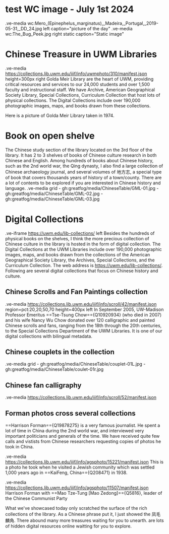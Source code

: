 # test WC image - July 1st 2024
.ve-media wc:Mero_(Epinephelus_marginatus),_Madeira,_Portugal,_2019-05-31,_DD_24.jpg left caption="picture of the day"
.ve-media wc:The_Bug_Peek.jpg right static caption="Static image"


# Chinese Treasure in UWM Libraries 

.ve-media https://collections.lib.uwm.edu/iiif/info/uwmphoto/310/manifest.json height=300px right
Golda Meir Library are the heart of UWM, providing critical resources and services to our 24,000 students and over 1,500 faculty and instructional staff. We have Archive,  American Geographical Society Library, Special Collections, Curriculum Collection that host lots of physical collections. The Digital Collections include over 190,000 photographic images, maps, and books drawn from these collections.   

Here is a picture of Golda Meir Library taken in 1974. 




# Book on open shelve 
The Chinese study section of the library located on the 3rd floor of the library. It has 2 to 3 shelves of books of Chinese culture research in both Chinese and English. Among hundreds of books about Chinese history, such as the 2nd world war, the Qing dynasty, I also find a large collection of Chinese archaeology journal, and several volumes of 地方志, a special type of book that covers thousands years of history of a town/county. There are a lot of contents to be explored if you are interested in Chinese history and language.
.ve-media grid 
    - gh:greatfog/media/ChineseTable/GML-01.jpg
    - gh:greatfog/media/ChineseTable/GML-02.jpg
    - gh:greatfog/media/ChineseTable/GML-03.jpg
    
# Digital Collections 
.ve-iframe https://uwm.edu/lib-collections/ left
Besides the hundreds of physical books on the shelves, I think the more precious collection of Chinese culture in the library is hosted in the form of digital collection. The Digital Collections at the UWM Libraries include over 190,000 photographic images, maps, and books drawn from the collections of the American Geographical Society Library, the Archives, Special Collections, and the Curriculum Collection. The web address is  https://uwm.edu/lib-collections/. Following are several digital collections that focus on Chinese history and culture.

## Chinese Scrolls and Fan Paintings collection 
.ve-media https://collections.lib.uwm.edu/iiif/info/scroll/42/manifest.json region=pct:20,20,50,70 height=400px left
In September 2005, UW-Madison Professor Emeritus ==Tse-Tsung Chow=={Q10920934} (who died in 2007) and his wife Nancy Wu Chow donated over 120 calligraphic and painted Chinese scrolls and fans, ranging from the 18th through the 20th centuries, to the Special Collections Department of the UWM Libraries. It is one of our digital collections with bilingual metadata.  

## Chinese couplets in the collection 
.ve-media grid
    - gh:greatfog/media/ChineseTable/couplet-01L.jpg 
    - gh:greatfog/media/ChineseTable/coulet-01r.jpg 

## Chinese fan calligraphy
.ve-media https://collections.lib.uwm.edu/iiif/info/scroll/52/manifest.json
    
## Forman photos cross several collections      
==Harrison Forman=={Q19878275} is a very famous journalist. He spent a lot of time in China during the 2nd world war, and interviewed very important politicians and generals of the time. We have received quite few calls and vistists from Chinese researchers requesting copies of photos he took in China.

.ve-media  https://collections.lib.uwm.edu/iiif/info/agsphoto/15221/manifest.json
This is a photo he took when he visited a Jewish community which was settled 1,000 years ago in ==KaiFeng, China=={Q208471} in 1938. 

.ve-media  https://collections.lib.uwm.edu/iiif/info/agsphoto/11507/manifest.json
Harrison Forman with ==Mao Tze-Tung [Mao Zedong]=={Q5816}, leader of the Chinese Communist Party

What we've showcased today only scratched the surface of the rich collections of the library. As a Chinese phrase put it, I just showed the 凤毛麟角. There abound many more treasures waiting for you to unearth.  are lots of hidden digital resources online waitting for you to explore. 